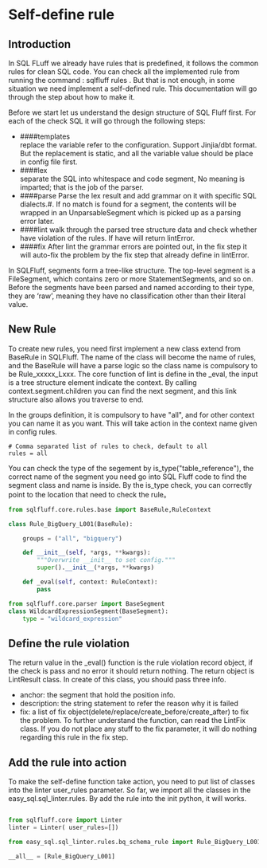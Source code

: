 # Self-define rule

## Introduction
In SQL FLuff we already have rules that is predefined, it follows the common rules for clean SQL code. You can check all the implemented rule from running the command : sqlfluff rules . But that is not enough, in some situation we need implement a self-defined rule. This documentation will go through the step about how to make it.

Before we start let us understand the design structure of SQL Fluff first. For each of the check SQL it will go through the following steps:
+ ####templates  
    replace the variable refer to the configuration. Support Jinjia/dbt format. But the replacement is static, and all the variable value should be place in config file first.
+ ####lex  
    separate the SQL into whitespace and code segment,  No meaning is imparted; that is the job of the parser.
+ ####parse
    Parse the lex result and add grammar on it with specific SQL dialects.#. If no match is found for a segment, the contents will be wrapped in an UnparsableSegment which is picked up as a parsing error later.
+ ####lint
    walk through the parsed tree structure data and check whether have violation of the rules. If have will return lintError.
+ ####fix
    After lint the grammar errors are pointed out, in the fix step it will auto-fix the problem by the fix step that already define in lintError.

In SQLFluff, segments form a tree-like structure. The top-level segment is a FileSegment, which contains zero or more StatementSegments, and so on. Before the segments have been parsed and named according to their type, they are ‘raw’, meaning they have no classification other than their literal value.


## New Rule
To create new rules, you need first implement a new class extend from BaseRule in SQLFluff. The name of the class will become the name of rules, and the BaseRule will have a parse logic so the class name is compulsory to be Rule_xxxxx_Lxxx. The core function of lint is define in the _eval, the input is a tree structure element indicate the context. By calling context.segment.children you can find the next segment, and this link structure also allows you traverse to end.

In the groups definition, it is compulsory to have "all", and for other context you can name it as you want. This will take action in the context name given in config rules.

```config
# Comma separated list of rules to check, default to all
rules = all
```

You can check the type of the segement by is_type("table_reference"), the correct name of the segment you need go into SQL Fluff code to find the segment class and name is inside. By the is_type check, you can correctly point to the location that need to check the rule。
```python
from sqlfluff.core.rules.base import BaseRule,RuleContext

class Rule_BigQuery_L001(BaseRule):

    groups = ("all", "bigquery")

    def __init__(self, *args, **kwargs):
        """Overwrite __init__ to set config."""
        super().__init__(*args, **kwargs)

    def _eval(self, context: RuleContext):
        pass
```

```python
from sqlfluff.core.parser import BaseSegment
class WildcardExpressionSegment(BaseSegment):
    type = "wildcard_expression"
```



## Define the rule violation
The return value in the _eval() function is the rule violation record object, if the check is pass and no error it should return nothing. The return object is LintResult class. In create of this class, you should pass three info.
+ anchor: the segment that hold the position info.
+ description: the string statement to refer the reason why it is failed
+ fix: a list of fix object(delete/replace/create_before/create_after) to fix the problem. To further understand the function, can read the LintFix class. If you do not place any stuff to the fix parameter, it will do nothing regarding this rule in the fix step.


## Add the rule into action
To make the self-define function take action, you need to put list of classes into the linter user_rules parameter. So far, we import all the classes in the easy_sql.sql_linter.rules. By add the rule into the init python, it will works.

```python

from sqlfluff.core import Linter
linter = Linter( user_rules=[])
```
```python
from easy_sql.sql_linter.rules.bq_schema_rule import Rule_BigQuery_L001

__all__ = [Rule_BigQuery_L001]
```


